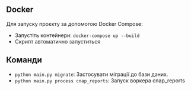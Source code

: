 ## Docker

Для запуску проєкту за допомогою Docker Compose:
- Запустіть контейнери: `docker-compose up --build`
- Скрипт автоматично запуститься

## Команди 

- `python main.py migrate`: Застосувати міграції до бази даних.
- `python main.py process cnap_reports`: Запуск воркера cnap_reports
